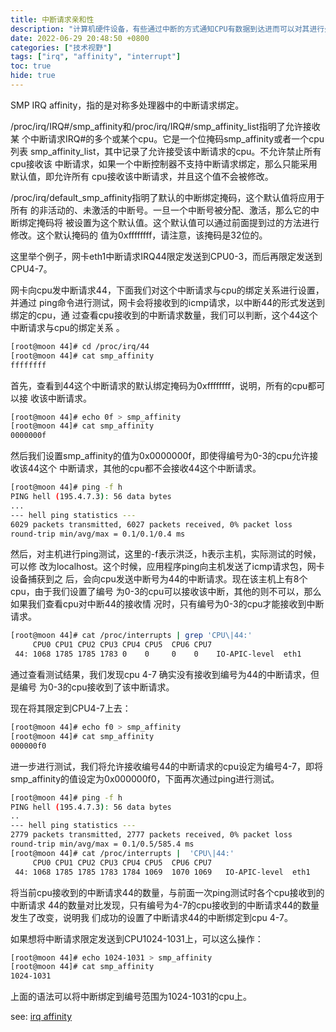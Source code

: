 ```yaml
---
title: 中断请求亲和性
description: "计算机硬件设备，有些通过中断的方式通知CPU有数据到达进而可以对其进行处理。那么这里设备的中断请求是如何发送到各个处理器的呢，是发送到所有的处理器，还是选择一个发送，有没有可能指定响应中断的CPU列表，即本文提到的中断请求的亲和性问题。Linux内核文档中irq-affinity.rst对此进行了描述，本文参照着文档对irq affinity进行设置、测试，加深理解。"
date: 2022-06-29 20:48:50 +0800
categories: ["技术视野"]
tags: ["irq", "affinity", "interrupt"]
toc: true
hide: true
---
```


SMP IRQ affinity，指的是对称多处理器中的中断请求绑定。

/proc/irq/IRQ#/smp_affinity和/proc/irq/IRQ#/smp_affinity_list指明了允许接收某
个中断请求IRQ#的多个或某个cpu。它是一个位掩码smp_affinity或者一个cpu列表
smp_affinity_list，其中记录了允许接受该中断请求的cpu。不允许禁止所有cpu接收该
中断请求，如果一个中断控制器不支持中断请求绑定，那么只能采用默认值，即允许所有
cpu接收该中断请求，并且这个值不会被修改。

/proc/irq/default_smp_affinity指明了默认的中断绑定掩码，这个默认值将应用于所有
的非活动的、未激活的中断号。一旦一个中断号被分配、激活，那么它的中断绑定掩码将
被设置为这个默认值。这个默认值可以通过前面提到过的方法进行修改。这个默认掩码的
值为0xffffffff，请注意，该掩码是32位的。

这里举个例子，网卡eth1中断请求IRQ44限定发送到CPU0-3，而后再限定发送到CPU4-7。

网卡向cpu发中断请求44，下面我们对这个中断请求与cpu的绑定关系进行设置，并通过
ping命令进行测试，网卡会将接收到的icmp请求，以中断44的形式发送到绑定的cpu，通
过查看cpu接收到的中断请求数量，我们可以判断，这个44这个中断请求与cpu的绑定关系
。

```bash
[root@moon 44]# cd /proc/irq/44
[root@moon 44]# cat smp_affinity
ffffffff
```

首先，查看到44这个中断请求的默认绑定掩码为0xffffffff，说明，所有的cpu都可以接
收该中断请求。

```bash
[root@moon 44]# echo 0f > smp_affinity
[root@moon 44]# cat smp_affinity
0000000f
```

然后我们设置smp_affinity的值为0x0000000f，即使得编号为0-3的cpu允许接收该44这个
中断请求，其他的cpu都不会接收44这个中断请求。

```bash
[root@moon 44]# ping -f h
PING hell (195.4.7.3): 56 data bytes
...
--- hell ping statistics ---
6029 packets transmitted, 6027 packets received, 0% packet loss
round-trip min/avg/max = 0.1/0.1/0.4 ms
```

然后，对主机进行ping测试，这里的-f表示洪泛，h表示主机，实际测试的时候，可以修
改为localhost。这个时候，应用程序ping向主机发送了icmp请求包，网卡设备捕获到之
后，会向cpu发送中断号为44的中断请求。现在该主机上有8个cpu，由于我们设置了编号
为0-3的cpu可以接收该中断，其他的则不可以，那么如果我们查看cpu对中断44的接收情
况时，只有编号为0-3的cpu才能接收到中断请求。

```bash
[root@moon 44]# cat /proc/interrupts | grep 'CPU\|44:'
     CPU0 CPU1 CPU2 CPU3 CPU4 CPU5  CPU6 CPU7
 44: 1068 1785 1785 1783 0    0     0    0    IO-APIC-level  eth1
```

 通过查看测试结果，我们发现cpu 4-7 确实没有接收到编号为44的中断请求，但是编号
 为0-3的cpu接收到了该中断请求。

现在将其限定到CPU4-7上去：

```bash
[root@moon 44]# echo f0 > smp_affinity
[root@moon 44]# cat smp_affinity
000000f0
```

进一步进行测试，我们将允许接收编号44的中断请求的cpu设定为编号4-7，即将
smp_affinity的值设定为0x000000f0，下面再次通过ping进行测试。

```bash
[root@moon 44]# ping -f h
PING hell (195.4.7.3): 56 data bytes
..
--- hell ping statistics ---
2779 packets transmitted, 2777 packets received, 0% packet loss
round-trip min/avg/max = 0.1/0.5/585.4 ms
[root@moon 44]# cat /proc/interrupts |  'CPU\|44:'
     CPU0 CPU1 CPU2 CPU3 CPU4 CPU5  CPU6 CPU7
 44: 1068 1785 1785 1783 1784 1069  1070 1069   IO-APIC-level  eth1
```

将当前cpu接收到的中断请求44的数量，与前面一次ping测试时各个cpu接收到的中断请求
44的数量对比发现，只有编号为4-7的cpu接收到的中断请求44的数量发生了改变，说明我
们成功的设置了中断请求44的中断绑定到cpu 4-7。

如果想将中断请求限定发送到CPU1024-1031上，可以这么操作：

```bash
[root@moon 44]# echo 1024-1031 > smp_affinity
[root@moon 44]# cat smp_affinity
1024-1031
```

上面的语法可以将中断绑定到编号范围为1024-1031的cpu上。

see: [irq affinity](https://sourcegraph.com/github.com/torvalds/linux/-/blob/Documentation/core-api/irq/irq-affinity.rst)

